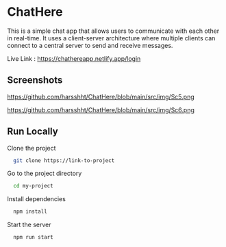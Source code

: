 
# ChatHere

This is a simple chat app that allows users to communicate with each other in real-time. It uses a client-server architecture where multiple clients can connect to a central server to send and receive messages.


Live Link : https://chathereapp.netlify.app/login

## Screenshots


https://github.com/harsshht/ChatHere/blob/main/src/img/Sc5.png

https://github.com/harsshht/ChatHere/blob/main/src/img/Sc6.png

## Run Locally

Clone the project

```bash
  git clone https://link-to-project
```

Go to the project directory

```bash
  cd my-project
```

Install dependencies

```bash
  npm install
```

Start the server

```bash
  npm run start
```

